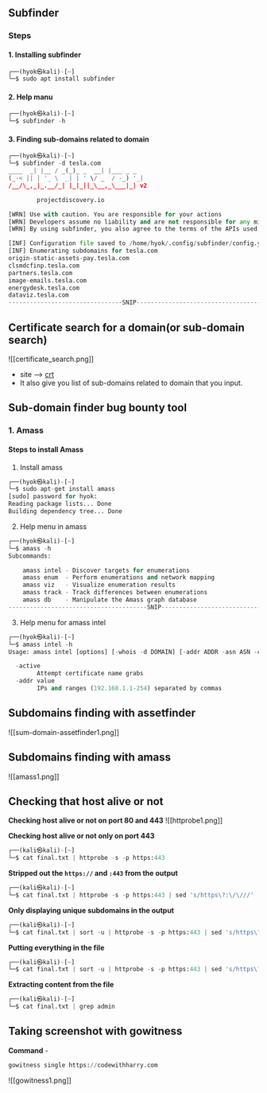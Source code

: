 ## Subfinder
### Steps
#### 1. Installing subfinder
```python
┌──(hyok㉿kali)-[~]
└─$ sudo apt install subfinder
```

#### 2. Help manu
```python
┌──(hyok㉿kali)-[~]
└─$ subfinder -h  
```

#### 3. Finding sub-domains related to domain
```python
┌──(hyok㉿kali)-[~]
└─$ subfinder -d tesla.com
____  _| |__ / _(_)_ _  __| |___ _ _ 
(_-< || | '_ \  _| | ' \/ _  / -_) '_|
/__/\_,_|_.__/_| |_|_||_\__,_\___|_| v2

		projectdiscovery.io

[WRN] Use with caution. You are responsible for your actions
[WRN] Developers assume no liability and are not responsible for any misuse or damage.
[WRN] By using subfinder, you also agree to the terms of the APIs used.

[INF] Configuration file saved to /home/hyok/.config/subfinder/config.yaml
[INF] Enumerating subdomains for tesla.com
origin-static-assets-pay.tesla.com
clsmdcfinp.tesla.com
partners.tesla.com
image-emails.tesla.com
energydesk.tesla.com
dataviz.tesla.com
--------------------------------SNIP-----------------------------------
```

## Certificate search for a domain(or sub-domain search)
![[certificate_search.png]]
- site --> [crt](https://crt.sh/)
- It also give you list of sub-domains related to domain that you input.

## Sub-domain finder bug bounty tool
### 1. Amass
#### Steps to install Amass
1. Install amass
```python
┌──(hyok㉿kali)-[~]
└─$ sudo apt-get install amass
[sudo] password for hyok: 
Reading package lists... Done
Building dependency tree... Done
```

2. Help menu in amass
```python
┌──(hyok㉿kali)-[~]
└─$ amass -h  
Subcommands: 

	amass intel - Discover targets for enumerations
	amass enum  - Perform enumerations and network mapping
	amass viz   - Visualize enumeration results
	amass track - Track differences between enumerations
	amass db    - Manipulate the Amass graph database
---------------------------------------SNIP------------------------------------
```

3. Help menu for amass intel
```python
┌──(hyok㉿kali)-[~]
└─$ amass intel -h
Usage: amass intel [options] [-whois -d DOMAIN] [-addr ADDR -asn ASN -cidr CIDR]

  -active
    	Attempt certificate name grabs
  -addr value
    	IPs and ranges (192.168.1.1-254) separated by commas
```

## Subdomains finding with assetfinder
![[sum-domain-assetfinder1.png]]

## Subdomains finding with amass
![[amass1.png]]

## Checking that host alive or not
**Checking host alive or not on port 80 and 443**
![[httprobe1.png]]

**Checking host alive or not only on port 443**
```python
┌──(kali㉿kali)-[~]
└─$ cat final.txt | httprobe -s -p https:443
```

**Stripped out the `https://` and `:443` from the output**
```python
┌──(kali㉿kali)-[~]
└─$ cat final.txt | httprobe -s -p https:443 | sed 's/https\?:\/\///' | tr -d ':443'
```

**Only displaying unique subdomains in the output**
```python
┌──(kali㉿kali)-[~]
└─$ cat final.txt | sort -u | httprobe -s -p https:443 | sed 's/https\?:\/\///' | tr -d ':443'
```

**Putting everything in the file**
```python
┌──(kali㉿kali)-[~]
└─$ cat final.txt | sort -u | httprobe -s -p https:443 | sed 's/https\?:\/\///' | tr -d ':443' >> final.txt
```

**Extracting content from the file**
```python
┌──(kali㉿kali)-[~]
└─$ cat final.txt | grep admin
```

## Taking screenshot with gowitness
**Command** - 
```python
gowitness single https://codewithharry.com
```
![[gowitness1.png]]
